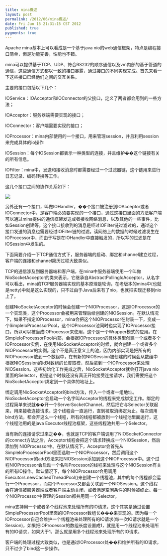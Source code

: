 ```yaml
---
title: mina概述
layout: post
permalink: /2012/06/mina概述/
date: Fri Jun 15 21:31:15 CST 2012
published: true
pygments: true
---
```


Apache mina基本上可以看成是一个基于java nio的web通信框架，特点是编程接口简单，但是功能完善，性能也不错。

mina可以提供基于TCP、UDP、符合RS232的顺序通信以及vm内部的基于管道的通信，这些通信方式都以一致的接口暴露，通过接口的不同实现完成。首先来看一下这些接口已经他们之间的交互关系。

主要的接口包括以下几个：

IOService：IOAcceptor和IOConnector的父接口，定义了两者都会用到的一些方法；

IOAcceptor：服务器端需要实现的接口；

IOConnector：客户端需要实现的接口；

IOProcessor：mina内部使用的一个接口，用来管理session，并且利用session来完成具体的io操作

IOSession：每个IOSession都表示一种类型的连接，并且维护��这个链接有关的所有信息。

IOFilter：mina中，发送和接收消息时都需要经过一个过滤器链，这个链用来进行日志记录、编码转换等工作。



这几个接口之间的协作关系如下：

<img src="http://dl.iteye.com/upload/attachment/367531/7f38019e-e5ed-3dc8-b6ee-b93cb28bed8c.png" />


另外还有一个接口，叫做IOHandler，��个接口被注册到IOAcceptor或者IOConnector中，是客户端必须要实现的一个接口，通过这接口里面的方法客户端可以通过mina提供的通信框架发送或者接收网络消息，以及其他的一些事件，比如Session创建等。这个接口接收到的消息是经过IOFilter链过滤过的，通过这个接口发送的消息也需要经过IOFilter链的过滤。读网络上的数据的时候过滤发生在IOProcessor中，而由于写是在IOHandler中直接触发的，所以写的过滤是在IOSession中发生的。



下面简要介绍一下TCP通信方式下，服务器端的启动、绑定和channel建立过程，客户端的连接和channel简历过程大致类似。



TCP的通信涉及到服务器端和客户端，在mina中服务器端使用一个叫做NioSocketAcceptor的类来表示，它继承自AbstractPollingIoAcceptor，从名字可以看出，mina的TCP服务器端实现的基本原理是轮询，在老版本的mina中(也就是netty)中就是这么实现的，只不过由于Java后来有了nio，也就把实现迁移到nio上了。

创建NioSocketAcceptor的时候会创建一个NIOProcessor，这是IOProcessor的一个实现类，这个Processor会被用来管理后续创建的NIOSession。在默认情况下，如果不指定IOProcessor，mina会把这个NIOProcessor在封装一下，变成一个SimpleIoProcessorPool，这个IOProcessor池同时也实现了IOProcessor接口，所以可以被当成IOProcessor来使用，这个是一个Wrapper模式的应用。在SimpleIoProcessorPool内部，会根据IOProcessor的具体类型创建一个或者多个IOProcessor实例，在使用NioSocketAcceptor的时候，就会创建一个或者多个NIOProcessor的实例。这个不是真正意义上的池，因为内部实现是把所有的NIOProcessor放到一个数组中，在有新的NIOSession被创建的时候会从数组中根据NIOSession的id对数组的长度取模，然后拿到一个IOProcessor来处理NIOSession。这些初始化工作完成之后，NioSocketAcceptor就会打开java nio里面的Selector，但是这个时候还没有真正开始接受连接请求，我们需要把这个NioSocketAcceptor绑定到一个具体的地址上。

绑定调用NioSocketAcceptor的bind方法，传入一个或者一组地址。NioSocketAcceptor会启动一个名字叫Acceptor的线程来完成绑定工作。绑定的过程简单来说就��开一个ServerSocketChannel，然后把它与Selector关联起来，用来接收连接请求。这个线程会一直运行，直到被取消绑定为止。每次调用bind方法，都会开这么一个线程，所有的线程都被放到一个线程池里面运行，这个线程池用的是java Executor线程池框架，这些线程池共用一个Selector。

当有新的连接请求过来之��，也就是TCP的客户端调用了NIOSocketConnector的connect方法之后，Acceptor线程会把这个请求转换成一个NIOSession，然后添加到 NIOProcessor中。在默认情况下，Acceptor会首先从SimpleIoProcessorPool里面选取一个NIOProcessor，然后调用这个NIOProcessor的add方法来把NIOSession添加到这个NIOProcessor中。这个过程NIOProcessor会启动一个名叫Processor的线程来处理与这个NIOSession有关的所有IO操作。默认情况下，每个NIOProcessor会用调用Executors.newCachedThreadPool()来创建一个线程池，其中的每个线程都会运行一个Processor，而每个Processor又都会关联到一个NIOSession。这个线程会在通信被服务器端或者客户端主动关闭，或者满足空闲条件的时候被终止。每一个NIOProcessor中管理的Session都共用同一个Selector。

mina支持用一个或者多个线程池来处理所有的IO请求，这个其实是通过设置SimpleProcessorPool里面的IOProcessor数组长���来实现的。因为每一个IOProcessor自己会维护一个线程池来处理所有的IO请求(每一次IO请求就是一个Session)，如果把IOProcessor的数组长度设置成1，就是用一个线程池来处理所有的IO请求，如果大于1，那么就是用多个线程池来处理所有的IO请求。





客户端的处理过程大致类似，也是通过IOProcessor处��和维护所有的IO请求，只不过少了bind这一步操作。
